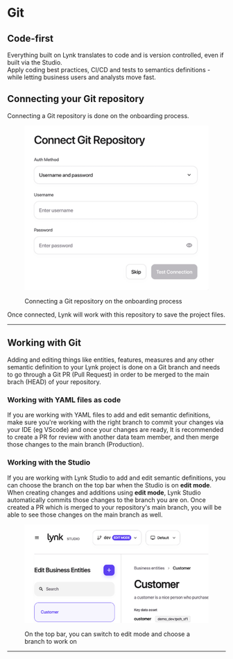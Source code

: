 # Git

## Code-first

Everything built on Lynk translates to code and is version controlled, even if built via the Studio.\
Apply coding best practices, CI/CD and tests to semantics definitions - while letting business users and analysts move fast.

## Connecting your Git repository

Connecting a Git repository is done on the onboarding process.&#x20;

<figure><img src="../../.gitbook/assets/image.png" alt=""><figcaption><p>Connecting a Git repository on the onboarding process</p></figcaption></figure>

Once connected, Lynk will work with this repository to save the project files.&#x20;

***

## Working with Git

Adding and editing things like entities, features, measures and any other semantic definition to your Lynk project is done on a Git branch and needs to go through a Git PR (Pull Request) in order to be merged to the main brach (HEAD) of your repository.

### Working with YAML files as code

If you are working with YAML files to add and edit semantic definitions, make sure you're working with the right branch to commit your changes via your IDE (eg VScode) and once your changes are ready, It is recommended to create a PR for review with another data team member, and then merge those changes to the main branch (Production).

### Working with the Studio

If you are working with Lynk Studio to add and edit semantic definitions, you can choose the branch on the top bar when the Studio is on **edit mode**. When creating changes and additions using **edit mode**, Lynk Studio automatically commits those changes to the branch you are on. Once created a PR which is merged to your repository's main branch, you will be able to see those changes on the main branch as well.&#x20;

<figure><img src="../../.gitbook/assets/image (2).png" alt=""><figcaption><p>On the top bar, you can switch to edit mode and choose a branch to work on</p></figcaption></figure>



***

